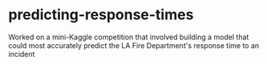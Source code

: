 # predicting-response-times
Worked on a mini-Kaggle competition that involved building a model that could most accurately predict the LA Fire Department's response time to an incident

